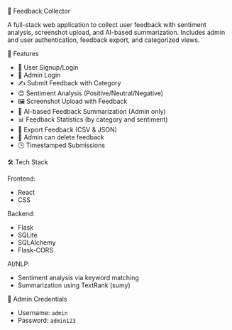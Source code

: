 📝 Feedback Collector

A full-stack web application to collect user feedback with sentiment analysis, screenshot upload, and AI-based summarization. Includes admin and user authentication, feedback export, and categorized views.

🔧 Features

- 🙋 User Signup/Login
- 🔐 Admin Login
- ✍️ Submit Feedback with Category
- 😊 Sentiment Analysis (Positive/Neutral/Negative)
- 🖼️ Screenshot Upload with Feedback
- 🧠 AI-based Feedback Summarization (Admin only)
- 📊 Feedback Statistics (by category and sentiment)
- 📁 Export Feedback (CSV & JSON)
- 🧹 Admin can delete feedback
- 🕒 Timestamped Submissions

🛠️ Tech Stack

Frontend:
- React  
- CSS

Backend:
- Flask  
- SQLite  
- SQLAlchemy  
- Flask-CORS

AI/NLP:
- Sentiment analysis via keyword matching  
- Summarization using TextRank (sumy)


📌 Admin Credentials

- Username: `admin`  
- Password: `admin123`








